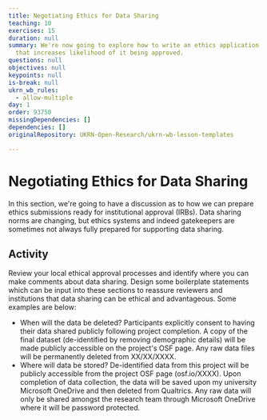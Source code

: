 ```yaml
---
title: Negotiating Ethics for Data Sharing
teaching: 10
exercises: 15
duration: null
summary: We're now going to explore how to write an ethics application in a way
  that increases likelihood of it being approved.
questions: null
objectives: null
keypoints: null
is-break: null
ukrn_wb_rules:
  - allow-multiple
day: 1
order: 93750
missingDependencies: []
dependencies: []
originalRepository: UKRN-Open-Research/ukrn-wb-lesson-templates

---
```

# Negotiating Ethics for Data Sharing

In this section, we're going to have a discussion as to how we can prepare ethics submissions ready for institutional approval (IRBs). Data sharing norms are changing, but ethics systems and indeed gatekeepers are sometimes not always fully prepared for supporting data sharing. 


## Activity 
Review your local ethical approval processes and identify where you can make comments about data sharing. Design some boilerplate statements which can be input into these sections to reassure reviewers and institutions that data sharing can be ethical and advantageous. Some examples are below:

- When will the data be deleted? Participants explicitly consent to having their data shared publicly following project completion. A copy of the final dataset (de-identified by removing demographic details) will be made publicly accessible on the project's OSF page. Any raw data files will be permanently deleted from XX/XX/XXXX.
- Where will data be stored? De-identified data from this project will be publicly accessible from the project OSF page (osf.io/XXXX). Upon completion of data collection, the data will be saved upon my university Microsoft OneDrive and then deleted from Qualtrics. Any raw data will only be shared amongst the research team through Microsoft OneDrive where it will be password protected. 
 